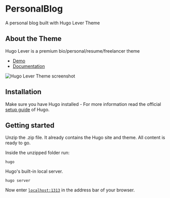 # PersonalBlog

A personal blog built with Hugo Lever Theme

## About the Theme

Hugo Lever is a premium bio/personal/resume/freelancer theme

- [Demo](https://hugo-lever.netlify.app/)
- [Documentation](https://www.zerostatic.io/docs/hugo-lever)

![Hugo Lever Theme screenshot](https://www.zerostatic.io/theme/hugo-lever/hugo-lever-screenshot.png)

## Installation

Make sure you have Hugo installed - For more information read the official [setup guide](//gohugo.io/overview/installing/) of Hugo.

## Getting started

Unzip the .zip file. It already contains the Hugo site and theme. All content is ready to go.

Inside the unzipped folder run:

```
hugo
```

Hugo's built-in local server.

```
hugo server
```

Now enter [`localhost:1313`](http://localhost:1313) in the address bar of your browser.
